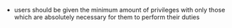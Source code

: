 - users should be given the minimum amount of privileges with only those which are absolutely necessary for them to perform their duties